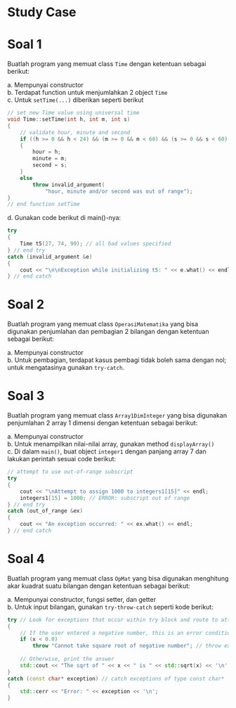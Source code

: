 # Study Case

# Soal 1

Buatlah program yang memuat class `Time` dengan ketentuan sebagai berikut:

a. Mempunyai constructor  
b. Terdapat function untuk menjumlahkan 2 object `Time`  
c. Untuk `setTime(...)` diberikan seperti berikut

```cpp
// set new Time value using universal time
void Time::setTime(int h, int m, int s)
{
    // validate hour, minute and second
    if ((h >= 0 && h < 24) && (m >= 0 && m < 60) && (s >= 0 && s < 60))
    {
        hour = h;
        minute = m;
        second = s;
    }
    else
        throw invalid_argument(
            "hour, minute and/or second was out of range");
}
// end function setTime
```

d. Gunakan code berikut di main()-nya:
```cpp
try
{
    Time t5(27, 74, 99); // all bad values specified
} // end try
catch (invalid_argument &e)
{
    cout << "\n\nException while initializing t5: " << e.what() << endl;
} // end catch
```

# Soal 2

Buatlah program yang memuat class `OperasiMatematika` yang bisa digunakan penjumlahan dan pembagian 2 bilangan dengan ketentuan sebagai berikut:

a. Mempunyai constructor  
b. Untuk pembagian, terdapat kasus pembagi tidak boleh sama dengan nol; untuk mengatasinya gunakan `try-catch`.

# Soal 3

Buatlah program yang memuat class `Array1DimInteger` yang bisa digunakan penjumlahan 2 array 1 dimensi dengan ketentuan sebagai berikut:

a. Mempunyai constructor  
b. Untuk menampilkan nilai-nilai array, gunakan method `displayArray()`  
c. Di dalam `main()`, buat object `integer1` dengan panjang array 7 dan lakukan perintah sesuai code berikut:

```cpp
// attempt to use out-of-range subscript
try
{
    cout << "\nAttempt to assign 1000 to integers1[15]" << endl;
    integers1[15] = 1000; // ERROR: subscript out of range
} // end try
catch (out_of_range &ex)
{
    cout << "An exception occurred: " << ex.what() << endl;
} // end catch
```

# Soal 4

Buatlah program yang memuat class `OpMat` yang bisa digunakan menghitung akar kuadrat suatu bilangan dengan ketentuan sebagai berikut:

a. Mempunyai constructor, fungsi setter, dan getter  
b. Untuk input bilangan, gunakan `try-throw-catch` seperti kode berikut:

```cpp
try // Look for exceptions that occur within try block and route to attached catch block(s)
{
    // If the user entered a negative number, this is an error condition
    if (x < 0.0)
        throw "Cannot take square root of negative number"; // throw exception of type const char*
    
    // Otherwise, print the answer
    std::cout << "The sqrt of " << x << " is " << std::sqrt(x) << '\n';
}
catch (const char* exception) // catch exceptions of type const char*
{
    std::cerr << "Error: " << exception << '\n';
}

